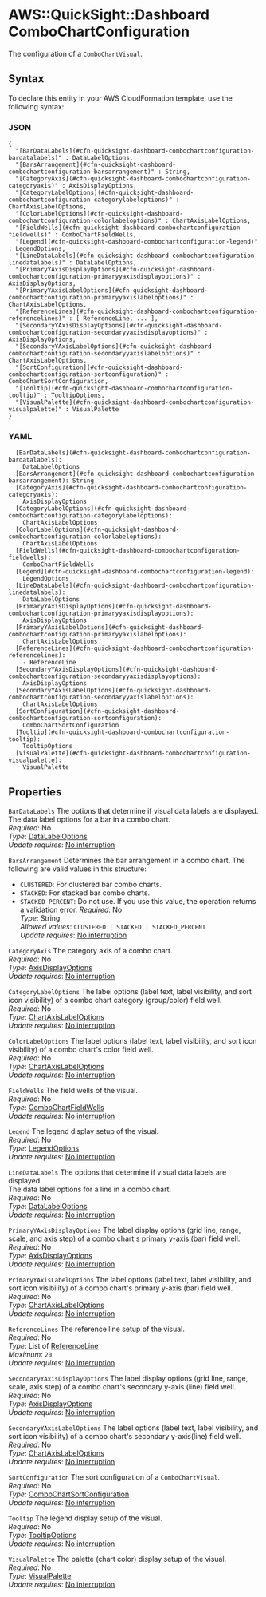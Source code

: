 # AWS::QuickSight::Dashboard ComboChartConfiguration<a name="aws-properties-quicksight-dashboard-combochartconfiguration"></a>

The configuration of a `ComboChartVisual`\.

## Syntax<a name="aws-properties-quicksight-dashboard-combochartconfiguration-syntax"></a>

To declare this entity in your AWS CloudFormation template, use the following syntax:

### JSON<a name="aws-properties-quicksight-dashboard-combochartconfiguration-syntax.json"></a>

```
{
  "[BarDataLabels](#cfn-quicksight-dashboard-combochartconfiguration-bardatalabels)" : DataLabelOptions,
  "[BarsArrangement](#cfn-quicksight-dashboard-combochartconfiguration-barsarrangement)" : String,
  "[CategoryAxis](#cfn-quicksight-dashboard-combochartconfiguration-categoryaxis)" : AxisDisplayOptions,
  "[CategoryLabelOptions](#cfn-quicksight-dashboard-combochartconfiguration-categorylabeloptions)" : ChartAxisLabelOptions,
  "[ColorLabelOptions](#cfn-quicksight-dashboard-combochartconfiguration-colorlabeloptions)" : ChartAxisLabelOptions,
  "[FieldWells](#cfn-quicksight-dashboard-combochartconfiguration-fieldwells)" : ComboChartFieldWells,
  "[Legend](#cfn-quicksight-dashboard-combochartconfiguration-legend)" : LegendOptions,
  "[LineDataLabels](#cfn-quicksight-dashboard-combochartconfiguration-linedatalabels)" : DataLabelOptions,
  "[PrimaryYAxisDisplayOptions](#cfn-quicksight-dashboard-combochartconfiguration-primaryyaxisdisplayoptions)" : AxisDisplayOptions,
  "[PrimaryYAxisLabelOptions](#cfn-quicksight-dashboard-combochartconfiguration-primaryyaxislabeloptions)" : ChartAxisLabelOptions,
  "[ReferenceLines](#cfn-quicksight-dashboard-combochartconfiguration-referencelines)" : [ ReferenceLine, ... ],
  "[SecondaryYAxisDisplayOptions](#cfn-quicksight-dashboard-combochartconfiguration-secondaryyaxisdisplayoptions)" : AxisDisplayOptions,
  "[SecondaryYAxisLabelOptions](#cfn-quicksight-dashboard-combochartconfiguration-secondaryyaxislabeloptions)" : ChartAxisLabelOptions,
  "[SortConfiguration](#cfn-quicksight-dashboard-combochartconfiguration-sortconfiguration)" : ComboChartSortConfiguration,
  "[Tooltip](#cfn-quicksight-dashboard-combochartconfiguration-tooltip)" : TooltipOptions,
  "[VisualPalette](#cfn-quicksight-dashboard-combochartconfiguration-visualpalette)" : VisualPalette
}
```

### YAML<a name="aws-properties-quicksight-dashboard-combochartconfiguration-syntax.yaml"></a>

```
  [BarDataLabels](#cfn-quicksight-dashboard-combochartconfiguration-bardatalabels):
    DataLabelOptions
  [BarsArrangement](#cfn-quicksight-dashboard-combochartconfiguration-barsarrangement): String
  [CategoryAxis](#cfn-quicksight-dashboard-combochartconfiguration-categoryaxis):
    AxisDisplayOptions
  [CategoryLabelOptions](#cfn-quicksight-dashboard-combochartconfiguration-categorylabeloptions):
    ChartAxisLabelOptions
  [ColorLabelOptions](#cfn-quicksight-dashboard-combochartconfiguration-colorlabeloptions):
    ChartAxisLabelOptions
  [FieldWells](#cfn-quicksight-dashboard-combochartconfiguration-fieldwells):
    ComboChartFieldWells
  [Legend](#cfn-quicksight-dashboard-combochartconfiguration-legend):
    LegendOptions
  [LineDataLabels](#cfn-quicksight-dashboard-combochartconfiguration-linedatalabels):
    DataLabelOptions
  [PrimaryYAxisDisplayOptions](#cfn-quicksight-dashboard-combochartconfiguration-primaryyaxisdisplayoptions):
    AxisDisplayOptions
  [PrimaryYAxisLabelOptions](#cfn-quicksight-dashboard-combochartconfiguration-primaryyaxislabeloptions):
    ChartAxisLabelOptions
  [ReferenceLines](#cfn-quicksight-dashboard-combochartconfiguration-referencelines):
    - ReferenceLine
  [SecondaryYAxisDisplayOptions](#cfn-quicksight-dashboard-combochartconfiguration-secondaryyaxisdisplayoptions):
    AxisDisplayOptions
  [SecondaryYAxisLabelOptions](#cfn-quicksight-dashboard-combochartconfiguration-secondaryyaxislabeloptions):
    ChartAxisLabelOptions
  [SortConfiguration](#cfn-quicksight-dashboard-combochartconfiguration-sortconfiguration):
    ComboChartSortConfiguration
  [Tooltip](#cfn-quicksight-dashboard-combochartconfiguration-tooltip):
    TooltipOptions
  [VisualPalette](#cfn-quicksight-dashboard-combochartconfiguration-visualpalette):
    VisualPalette
```

## Properties<a name="aws-properties-quicksight-dashboard-combochartconfiguration-properties"></a>

`BarDataLabels` <a name="cfn-quicksight-dashboard-combochartconfiguration-bardatalabels"></a>
The options that determine if visual data labels are displayed\.  
The data label options for a bar in a combo chart\.  
_Required_: No  
_Type_: [DataLabelOptions](aws-properties-quicksight-dashboard-datalabeloptions.md)  
_Update requires_: [No interruption](https://docs.aws.amazon.com/AWSCloudFormation/latest/UserGuide/using-cfn-updating-stacks-update-behaviors.html#update-no-interrupt)

`BarsArrangement` <a name="cfn-quicksight-dashboard-combochartconfiguration-barsarrangement"></a>
Determines the bar arrangement in a combo chart\. The following are valid values in this structure:

- `CLUSTERED`: For clustered bar combo charts\.
- `STACKED`: For stacked bar combo charts\.
- `STACKED_PERCENT`: Do not use\. If you use this value, the operation returns a validation error\.
  _Required_: No  
  _Type_: String  
  _Allowed values_: `CLUSTERED | STACKED | STACKED_PERCENT`  
  _Update requires_: [No interruption](https://docs.aws.amazon.com/AWSCloudFormation/latest/UserGuide/using-cfn-updating-stacks-update-behaviors.html#update-no-interrupt)

`CategoryAxis` <a name="cfn-quicksight-dashboard-combochartconfiguration-categoryaxis"></a>
The category axis of a combo chart\.  
_Required_: No  
_Type_: [AxisDisplayOptions](aws-properties-quicksight-dashboard-axisdisplayoptions.md)  
_Update requires_: [No interruption](https://docs.aws.amazon.com/AWSCloudFormation/latest/UserGuide/using-cfn-updating-stacks-update-behaviors.html#update-no-interrupt)

`CategoryLabelOptions` <a name="cfn-quicksight-dashboard-combochartconfiguration-categorylabeloptions"></a>
The label options \(label text, label visibility, and sort icon visibility\) of a combo chart category \(group/color\) field well\.  
_Required_: No  
_Type_: [ChartAxisLabelOptions](aws-properties-quicksight-dashboard-chartaxislabeloptions.md)  
_Update requires_: [No interruption](https://docs.aws.amazon.com/AWSCloudFormation/latest/UserGuide/using-cfn-updating-stacks-update-behaviors.html#update-no-interrupt)

`ColorLabelOptions` <a name="cfn-quicksight-dashboard-combochartconfiguration-colorlabeloptions"></a>
The label options \(label text, label visibility, and sort icon visibility\) of a combo chart's color field well\.  
_Required_: No  
_Type_: [ChartAxisLabelOptions](aws-properties-quicksight-dashboard-chartaxislabeloptions.md)  
_Update requires_: [No interruption](https://docs.aws.amazon.com/AWSCloudFormation/latest/UserGuide/using-cfn-updating-stacks-update-behaviors.html#update-no-interrupt)

`FieldWells` <a name="cfn-quicksight-dashboard-combochartconfiguration-fieldwells"></a>
The field wells of the visual\.  
_Required_: No  
_Type_: [ComboChartFieldWells](aws-properties-quicksight-dashboard-combochartfieldwells.md)  
_Update requires_: [No interruption](https://docs.aws.amazon.com/AWSCloudFormation/latest/UserGuide/using-cfn-updating-stacks-update-behaviors.html#update-no-interrupt)

`Legend` <a name="cfn-quicksight-dashboard-combochartconfiguration-legend"></a>
The legend display setup of the visual\.  
_Required_: No  
_Type_: [LegendOptions](aws-properties-quicksight-dashboard-legendoptions.md)  
_Update requires_: [No interruption](https://docs.aws.amazon.com/AWSCloudFormation/latest/UserGuide/using-cfn-updating-stacks-update-behaviors.html#update-no-interrupt)

`LineDataLabels` <a name="cfn-quicksight-dashboard-combochartconfiguration-linedatalabels"></a>
The options that determine if visual data labels are displayed\.  
The data label options for a line in a combo chart\.  
_Required_: No  
_Type_: [DataLabelOptions](aws-properties-quicksight-dashboard-datalabeloptions.md)  
_Update requires_: [No interruption](https://docs.aws.amazon.com/AWSCloudFormation/latest/UserGuide/using-cfn-updating-stacks-update-behaviors.html#update-no-interrupt)

`PrimaryYAxisDisplayOptions` <a name="cfn-quicksight-dashboard-combochartconfiguration-primaryyaxisdisplayoptions"></a>
The label display options \(grid line, range, scale, and axis step\) of a combo chart's primary y\-axis \(bar\) field well\.  
_Required_: No  
_Type_: [AxisDisplayOptions](aws-properties-quicksight-dashboard-axisdisplayoptions.md)  
_Update requires_: [No interruption](https://docs.aws.amazon.com/AWSCloudFormation/latest/UserGuide/using-cfn-updating-stacks-update-behaviors.html#update-no-interrupt)

`PrimaryYAxisLabelOptions` <a name="cfn-quicksight-dashboard-combochartconfiguration-primaryyaxislabeloptions"></a>
The label options \(label text, label visibility, and sort icon visibility\) of a combo chart's primary y\-axis \(bar\) field well\.  
_Required_: No  
_Type_: [ChartAxisLabelOptions](aws-properties-quicksight-dashboard-chartaxislabeloptions.md)  
_Update requires_: [No interruption](https://docs.aws.amazon.com/AWSCloudFormation/latest/UserGuide/using-cfn-updating-stacks-update-behaviors.html#update-no-interrupt)

`ReferenceLines` <a name="cfn-quicksight-dashboard-combochartconfiguration-referencelines"></a>
The reference line setup of the visual\.  
_Required_: No  
_Type_: List of [ReferenceLine](aws-properties-quicksight-dashboard-referenceline.md)  
_Maximum_: `20`  
_Update requires_: [No interruption](https://docs.aws.amazon.com/AWSCloudFormation/latest/UserGuide/using-cfn-updating-stacks-update-behaviors.html#update-no-interrupt)

`SecondaryYAxisDisplayOptions` <a name="cfn-quicksight-dashboard-combochartconfiguration-secondaryyaxisdisplayoptions"></a>
The label display options \(grid line, range, scale, axis step\) of a combo chart's secondary y\-axis \(line\) field well\.  
_Required_: No  
_Type_: [AxisDisplayOptions](aws-properties-quicksight-dashboard-axisdisplayoptions.md)  
_Update requires_: [No interruption](https://docs.aws.amazon.com/AWSCloudFormation/latest/UserGuide/using-cfn-updating-stacks-update-behaviors.html#update-no-interrupt)

`SecondaryYAxisLabelOptions` <a name="cfn-quicksight-dashboard-combochartconfiguration-secondaryyaxislabeloptions"></a>
The label options \(label text, label visibility, and sort icon visibility\) of a combo chart's secondary y\-axis\(line\) field well\.  
_Required_: No  
_Type_: [ChartAxisLabelOptions](aws-properties-quicksight-dashboard-chartaxislabeloptions.md)  
_Update requires_: [No interruption](https://docs.aws.amazon.com/AWSCloudFormation/latest/UserGuide/using-cfn-updating-stacks-update-behaviors.html#update-no-interrupt)

`SortConfiguration` <a name="cfn-quicksight-dashboard-combochartconfiguration-sortconfiguration"></a>
The sort configuration of a `ComboChartVisual`\.  
_Required_: No  
_Type_: [ComboChartSortConfiguration](aws-properties-quicksight-dashboard-combochartsortconfiguration.md)  
_Update requires_: [No interruption](https://docs.aws.amazon.com/AWSCloudFormation/latest/UserGuide/using-cfn-updating-stacks-update-behaviors.html#update-no-interrupt)

`Tooltip` <a name="cfn-quicksight-dashboard-combochartconfiguration-tooltip"></a>
The legend display setup of the visual\.  
_Required_: No  
_Type_: [TooltipOptions](aws-properties-quicksight-dashboard-tooltipoptions.md)  
_Update requires_: [No interruption](https://docs.aws.amazon.com/AWSCloudFormation/latest/UserGuide/using-cfn-updating-stacks-update-behaviors.html#update-no-interrupt)

`VisualPalette` <a name="cfn-quicksight-dashboard-combochartconfiguration-visualpalette"></a>
The palette \(chart color\) display setup of the visual\.  
_Required_: No  
_Type_: [VisualPalette](aws-properties-quicksight-dashboard-visualpalette.md)  
_Update requires_: [No interruption](https://docs.aws.amazon.com/AWSCloudFormation/latest/UserGuide/using-cfn-updating-stacks-update-behaviors.html#update-no-interrupt)
